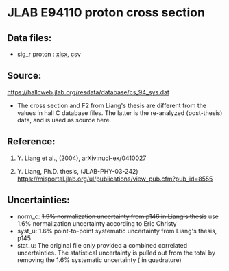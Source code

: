 # JLAB E94110 proton cross section

## Data files: 
  * sig_r proton   : [xlsx](../data/dataframe/10044.xlsx), [csv](../data/dataframe/csv/10044.csv)   


## Source: 
https://hallcweb.jlab.org/resdata/database/cs_94_sys.dat

* The cross section and F2 from Liang's thesis are different from the values in hall C database files. The latter is the re-analyzed (post-thesis) data, and is used as source here.


## Reference: 
1. Y. Liang et al., (2004), arXiv:nucl-ex/0410027 

2. Y. Liang, Ph.D. thesis, (JLAB-PHY-03-242) https://misportal.jlab.org/ul/publications/view_pub.cfm?pub_id=8555


## Uncertainties:

* norm_c:
 ~~1.9% normalization uncertainty from p146 in Liang's thesis~~ use 1.6% normalization uncertainty according to Eric Christy
* syst_u: 
1.6% point-to-point systematic uncertainty from Liang's thesis, p145
* stat_u:
The original file only provided a combined correlated uncertainties. The statistical uncertainty is pulled out from the total by removing the 1.6% systematic uncertainty ( in quadrature)

